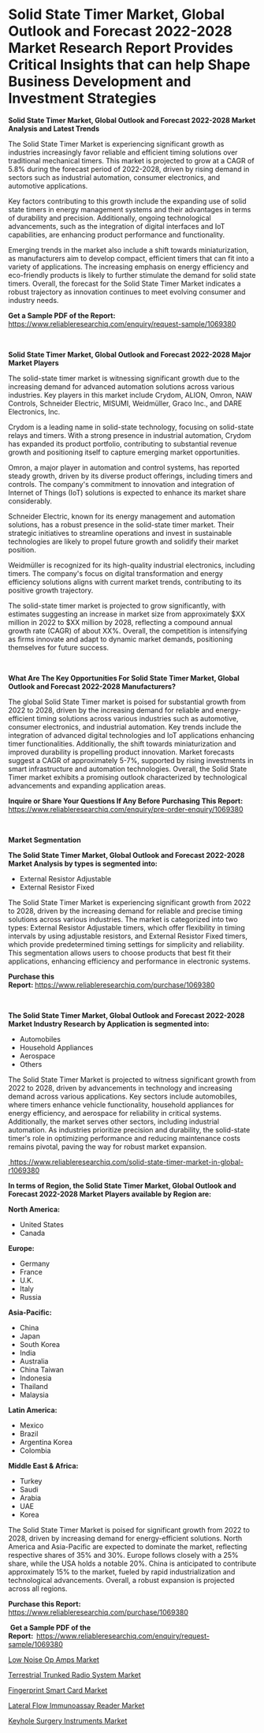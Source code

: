 <p><h1>Solid State Timer Market, Global Outlook and Forecast 2022-2028 Market Research Report Provides Critical Insights that can help Shape Business Development and Investment Strategies</h1></p><p><strong>Solid State Timer Market, Global Outlook and Forecast 2022-2028 Market Analysis and Latest Trends</strong></p>
<p><p>The Solid State Timer Market is experiencing significant growth as industries increasingly favor reliable and efficient timing solutions over traditional mechanical timers. This market is projected to grow at a CAGR of 5.8% during the forecast period of 2022-2028, driven by rising demand in sectors such as industrial automation, consumer electronics, and automotive applications. </p><p>Key factors contributing to this growth include the expanding use of solid state timers in energy management systems and their advantages in terms of durability and precision. Additionally, ongoing technological advancements, such as the integration of digital interfaces and IoT capabilities, are enhancing product performance and functionality.</p><p>Emerging trends in the market also include a shift towards miniaturization, as manufacturers aim to develop compact, efficient timers that can fit into a variety of applications. The increasing emphasis on energy efficiency and eco-friendly products is likely to further stimulate the demand for solid state timers. Overall, the forecast for the Solid State Timer Market indicates a robust trajectory as innovation continues to meet evolving consumer and industry needs.</p></p>
<p><strong>Get a Sample PDF of the Report:&nbsp;</strong> <a href="https://www.reliableresearchiq.com/enquiry/request-sample/1069380">https://www.reliableresearchiq.com/enquiry/request-sample/1069380</a></p>
<p>&nbsp;</p>
<p><strong>Solid State Timer Market, Global Outlook and Forecast 2022-2028 Major Market Players</strong></p>
<p><p>The solid-state timer market is witnessing significant growth due to the increasing demand for advanced automation solutions across various industries. Key players in this market include Crydom, ALION, Omron, NAW Controls, Schneider Electric, MISUMI, Weidmüller, Graco Inc., and DARE Electronics, Inc.</p><p>Crydom is a leading name in solid-state technology, focusing on solid-state relays and timers. With a strong presence in industrial automation, Crydom has expanded its product portfolio, contributing to substantial revenue growth and positioning itself to capture emerging market opportunities.</p><p>Omron, a major player in automation and control systems, has reported steady growth, driven by its diverse product offerings, including timers and controls. The company's commitment to innovation and integration of Internet of Things (IoT) solutions is expected to enhance its market share considerably.</p><p>Schneider Electric, known for its energy management and automation solutions, has a robust presence in the solid-state timer market. Their strategic initiatives to streamline operations and invest in sustainable technologies are likely to propel future growth and solidify their market position.</p><p>Weidmüller is recognized for its high-quality industrial electronics, including timers. The company's focus on digital transformation and energy efficiency solutions aligns with current market trends, contributing to its positive growth trajectory.</p><p>The solid-state timer market is projected to grow significantly, with estimates suggesting an increase in market size from approximately $XX million in 2022 to $XX million by 2028, reflecting a compound annual growth rate (CAGR) of about XX%. Overall, the competition is intensifying as firms innovate and adapt to dynamic market demands, positioning themselves for future success.</p></p>
<p>&nbsp;</p>
<p><strong>What Are The Key Opportunities For Solid State Timer Market, Global Outlook and Forecast 2022-2028 Manufacturers?</strong></p>
<p><p>The global Solid State Timer market is poised for substantial growth from 2022 to 2028, driven by the increasing demand for reliable and energy-efficient timing solutions across various industries such as automotive, consumer electronics, and industrial automation. Key trends include the integration of advanced digital technologies and IoT applications enhancing timer functionalities. Additionally, the shift towards miniaturization and improved durability is propelling product innovation. Market forecasts suggest a CAGR of approximately 5-7%, supported by rising investments in smart infrastructure and automation technologies. Overall, the Solid State Timer market exhibits a promising outlook characterized by technological advancements and expanding application areas.</p></p>
<p><strong>Inquire or Share Your Questions If Any Before Purchasing This Report:</strong> <a href="https://www.reliableresearchiq.com/enquiry/pre-order-enquiry/1069380">https://www.reliableresearchiq.com/enquiry/pre-order-enquiry/1069380</a></p>
<p>&nbsp;</p>
<p><strong>Market Segmentation</strong></p>
<p><strong>The Solid State Timer Market, Global Outlook and Forecast 2022-2028 Market Analysis by types is segmented into:</strong></p>
<p><ul><li>External Resistor Adjustable</li><li>External Resistor Fixed</li></ul></p>
<p><p>The Solid State Timer Market is experiencing significant growth from 2022 to 2028, driven by the increasing demand for reliable and precise timing solutions across various industries. The market is categorized into two types: External Resistor Adjustable timers, which offer flexibility in timing intervals by using adjustable resistors, and External Resistor Fixed timers, which provide predetermined timing settings for simplicity and reliability. This segmentation allows users to choose products that best fit their applications, enhancing efficiency and performance in electronic systems.</p></p>
<p><strong>Purchase this Report:&nbsp;</strong><a href="https://www.reliableresearchiq.com/purchase/1069380">https://www.reliableresearchiq.com/purchase/1069380</a></p>
<p>&nbsp;</p>
<p><strong>The Solid State Timer Market, Global Outlook and Forecast 2022-2028 Market Industry Research by Application is segmented into:</strong></p>
<p><ul><li>Automobiles</li><li>Household Appliances</li><li>Aerospace</li><li>Others</li></ul></p>
<p><p>The Solid State Timer Market is projected to witness significant growth from 2022 to 2028, driven by advancements in technology and increasing demand across various applications. Key sectors include automobiles, where timers enhance vehicle functionality, household appliances for energy efficiency, and aerospace for reliability in critical systems. Additionally, the market serves other sectors, including industrial automation. As industries prioritize precision and durability, the solid-state timer's role in optimizing performance and reducing maintenance costs remains pivotal, paving the way for robust market expansion.</p></p>
<p><a href="https://www.reliableresearchiq.com/solid-state-timer-market-in-global-r1069380">&nbsp;https://www.reliableresearchiq.com/solid-state-timer-market-in-global-r1069380</a></p>
<p><strong>In terms of Region, the Solid State Timer Market, Global Outlook and Forecast 2022-2028 Market Players available by Region are:</strong></p>
<p>
    <p> <strong> North America: </strong>
        <ul>
            <li>United States</li>
            <li>Canada</li>
        </ul>
        </p> 
    <p> <strong> Europe: </strong>
        <ul>
            <li>Germany</li>
            <li>France</li>
            <li>U.K.</li>
            <li>Italy</li>
            <li>Russia</li>
        </ul>
        </p> 
    <p> <strong> Asia-Pacific: </strong>
        <ul>
            <li>China</li>
            <li>Japan</li>
            <li>South Korea</li>
            <li>India</li>
            <li>Australia</li>
            <li>China Taiwan</li>
            <li>Indonesia</li>
            <li>Thailand</li>
            <li>Malaysia</li>
        </ul>
        </p> 
    <p> <strong> Latin America: </strong>
        <ul>
            <li>Mexico</li>
            <li>Brazil</li>
            <li>Argentina Korea</li>
            <li>Colombia</li>
        </ul>
        </p> 
    <p> <strong> Middle East & Africa: </strong>
        <ul>
            <li>Turkey</li>
            <li>Saudi</li>
            <li>Arabia</li>
            <li>UAE</li>
            <li>Korea</li>
        </ul>
    </p>
    </p>
<p><p>The Solid State Timer Market is poised for significant growth from 2022 to 2028, driven by increasing demand for energy-efficient solutions. North America and Asia-Pacific are expected to dominate the market, reflecting respective shares of 35% and 30%. Europe follows closely with a 25% share, while the USA holds a notable 20%. China is anticipated to contribute approximately 15% to the market, fueled by rapid industrialization and technological advancements. Overall, a robust expansion is projected across all regions.</p></p>
<p><strong>Purchase this Report: </strong><a href="https://www.reliableresearchiq.com/purchase/1069380">https://www.reliableresearchiq.com/purchase/1069380</a></p>
<p>&nbsp;<strong>Get a Sample PDF of the Report:&nbsp;&nbsp;</strong><a href="https://www.reliableresearchiq.com/enquiry/request-sample/1069380">https://www.reliableresearchiq.com/enquiry/request-sample/1069380</a></p>
<p><strong></strong></p>
<p><p><a href="https://www.linkedin.com/pulse/low-noise-op-amps-market-share-new-trends-analysis-its-type-vfkoc?trackingId=6%2BudCLvfSOWpNOMYv2a3Iw%3D%3D">Low Noise Op Amps Market</a></p><p><a href="https://www.linkedin.com/pulse/terrestrial-trunked-radio-system-market-emerging-trends-l5xae?trackingId=aQ3baV08Qu2nCl9tKZ4%2B0g%3D%3D">Terrestrial Trunked Radio System Market</a></p><p><a href="https://www.linkedin.com/pulse/fingerprint-smart-card-market-research-report-forecast-growth-yrkrc?trackingId=1KhBMVZ4R5SnavE%2BkE60Eg%3D%3D">Fingerprint Smart Card Market</a></p><p><a href="https://www.linkedin.com/pulse/lateral-flow-immunoassay-reader-market-share-new-trends-qinlc?trackingId=Lq35mHU%2FRmaMCCeIoSEktw%3D%3D">Lateral Flow Immunoassay Reader Market</a></p><p><a href="https://www.linkedin.com/pulse/keyhole-surgery-instruments-market-essentials-key-players-demand-ctpnc?trackingId=ViftOJ%2FgTR6QCVwEpHH7ag%3D%3D">Keyhole Surgery Instruments Market</a></p></p>